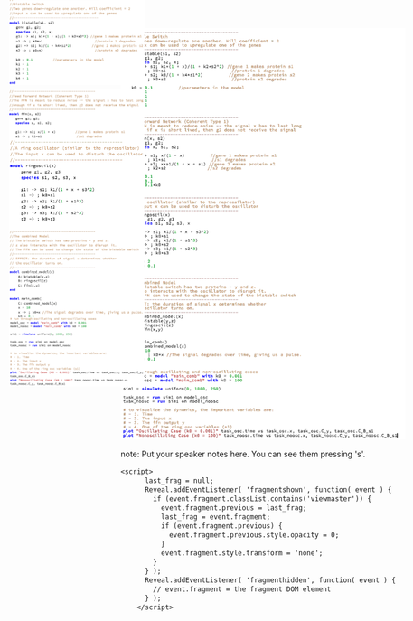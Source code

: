 <div class="container">
<div class="containercol">
<img src="resources/comp-full.png"/>
</div>
<div class="verticalcenter">
<img id="img1" style="position:absolute;top:0px;left:500px;;width:50%;height:auto;transform:translate(-590px,-85px) scale(0.5,0.5);" class="fragment viewmaster" src="resources/comp-bistable.png"/>
<img style="position:absolute;top:0px;left:500px;;width:50%;height:auto;transform:translate(-590px,85px) scale(0.5,0.5);" class="fragment viewmaster" src="resources/comp-ffn.png"/>
<img style="position:absolute;top:0px;left:500px;;width:50%;height:auto;transform:translate(-590px,150px) scale(0.5,0.5);" class="fragment viewmaster" src="resources/comp-ring.png"/>
<img style="position:absolute;top:0px;left:500px;;width:50%;height:auto;transform:translate(-590px,320px) scale(0.5,0.5);" class="fragment viewmaster" src="resources/comp-combined.png"/>
<img style="position:absolute;top:0px;left:500px;;width:50%;height:auto;transform:translate(-590px,500px) scale(0.5,0.5);" class="fragment viewmaster" src="resources/comp-phrased.png"/>
</div>
</div>

note:
    Put your speaker notes here.
    You can see them pressing 's'.

    <script>
          last_frag = null;
          Reveal.addEventListener( 'fragmentshown', function( event ) {
            if (event.fragment.classList.contains('viewmaster')) {
              event.fragment.previous = last_frag;
              last_frag = event.fragment;
              if (event.fragment.previous) {
                event.fragment.previous.style.opacity = 0;
              }
              event.fragment.style.transform = 'none';
            }
          } );
          Reveal.addEventListener( 'fragmenthidden', function( event ) {
            // event.fragment = the fragment DOM element
          } );
        </script>